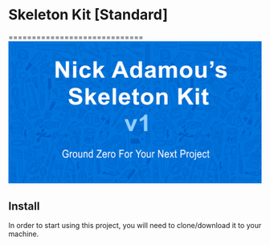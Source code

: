# Skeleton Kit [Standard]
=============================
![Project Preview](assets/img/thumbnail.png)

## Install
In order to start using this project, you will need to clone/download it to your machine.
